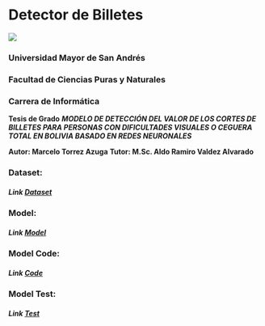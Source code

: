 # Detector de Billetes

![](https://upload.wikimedia.org/wikipedia/commons/thumb/d/d2/Umsa-logo.svg/1200px-Umsa-logo.svg.png)


### Universidad Mayor de San Andrés
### Facultad de Ciencias Puras y Naturales
### Carrera de Informática

**Tesis de Grado**
***MODELO DE DETECCIÓN DEL VALOR DE LOS CORTES DE BILLETES PARA PERSONAS CON DIFICULTADES VISUALES O CEGUERA TOTAL EN BOLIVIA BASADO EN REDES NEURONALES*** 

**Autor: Marcelo Torrez Azuga**
**Tutor: M.Sc. Aldo Ramiro Valdez Alvarado**

### Dataset:

##### Link [Dataset](https://drive.google.com/drive/folders/1KB2NxNoTeXCSIV3vpU_VWuvEdpQiGwgx?usp=sharing "Dataset")

### Model:

##### Link [Model](https://drive.google.com/drive/folders/1k0eDJPYS3XDdlCKa1xR7yBaJIxI6CPaw?usp=sharing "Model")

### Model Code:

##### Link [Code](https://colab.research.google.com/drive/1K1o9kB1W78Oqvf8EQimfYPiKNlbXqKyQ?usp=sharing "Code")

### Model Test:

##### Link [Test](https://colab.research.google.com/drive/1A3o4ZAlareJNS_nrCWVz9RphrFZ4HTkB?usp=sharing "Test")